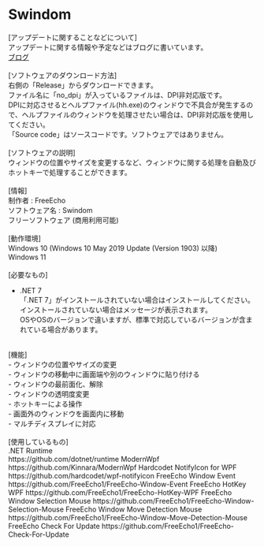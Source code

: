 # Swindom

[アップデートに関することなどについて]<br>
アップデートに関する情報や予定などはブログに書いています。<br>
<a href="https://kaciyapp.wixsite.com/freeecho/blog">ブログ</a><br>
<br>
[ソフトウェアのダウンロード方法]<br>
右側の「Release」からダウンロードできます。<br>
ファイル名に「no_dpi」が入っているファイルは、DPI非対応版です。<br>
DPIに対応させるとヘルプファイル(hh.exe)のウィンドウで不具合が発生するので、ヘルプファイルのウィンドウを処理させたい場合は、DPI非対応版を使用してください。<br>
「Source code」はソースコードです。ソフトウェアではありません。<br>
<br>
[ソフトウェアの説明]<br>
ウィンドウの位置やサイズを変更するなど、ウィンドウに関する処理を自動及びホットキーで処理することができます。<br>
<br>
[情報]<br>
制作者 : FreeEcho<br>
ソフトウェア名 : Swindom<br>
フリーソフトウェア (商用利用可能)<br>
<br>
[動作環境]<br>
Windows 10 (Windows 10 May 2019 Update (Version 1903) 以降)<br>
Windows 11<br>
<br>
[必要なもの]<br>
 - .NET 7<br>
「.NET 7」がインストールされていない場合はインストールしてください。<br>
インストールされていない場合はメッセージが表示されます。<br>
OSやOSのバージョンで違いますが、標準で対応しているバージョンが含まれている場合があります。<br>
<br>
[機能]<br>
 - ウィンドウの位置やサイズの変更<br>
 - ウィンドウの移動中に画面端や別のウィンドウに貼り付ける<br>
 - ウィンドウの最前面化、解除<br>
 - ウィンドウの透明度変更<br>
 - ホットキーによる操作<br>
 - 画面外のウィンドウを画面内に移動<br>
 - マルチディスプレイに対応<br>
<br>
[使用しているもの]<br>
.NET Runtime<br>
https://github.com/dotnet/runtime
ModernWpf
https://github.com/Kinnara/ModernWpf
Hardcodet NotifyIcon for WPF
https://github.com/hardcodet/wpf-notifyicon
FreeEcho Window Event
https://github.com/FreeEcho1/FreeEcho-Window-Event
FreeEcho HotKey WPF
https://github.com/FreeEcho1/FreeEcho-HotKey-WPF
FreeEcho Window Selection Mouse
https://github.com/FreeEcho1/FreeEcho-Window-Selection-Mouse
FreeEcho Window Move Detection Mouse
https://github.com/FreeEcho1/FreeEcho-Window-Move-Detection-Mouse
FreeEcho Check For Update
https://github.com/FreeEcho1/FreeEcho-Check-For-Update
